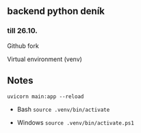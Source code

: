## backend python deník

### till 26.10.

Github fork

Virtual environment (venv) 





## Notes

 `uvicorn main:app --reload `

- Bash
 `source .venv/bin/activate`

- Windows
 `source .venv/bin/activate.ps1`
